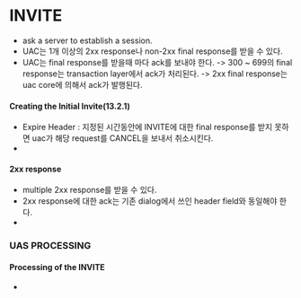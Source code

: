 # INVITE
- ask a server to establish a session.
- UAC는 1개 이상의 2xx response나 non-2xx final response를 받을 수 있다.  
- UAC는 final response를 받을때 마다 ack를 보내야 한다.
-> 300 ~ 699의 final response는 transaction layer에서 ack가 처리된다.
-> 2xx final response는 uac core에 의해서 ack가 발행된다.


#### Creating the Initial Invite(13.2.1)
- Expire Header : 지정된 시간동안에 INVITE에 대한 final response를 받지 못하면 uac가 해당 request를 CANCEL을 보내서 취소시킨다.  
-

#### 2xx response  
- multiple 2xx response를 받을 수 있다.
- 2xx response에 대한 ack는 기존 dialog에서 쓰인 header field와 동일해야 한다.
-

### UAS PROCESSING

#### Processing of the INVITE
-
 
